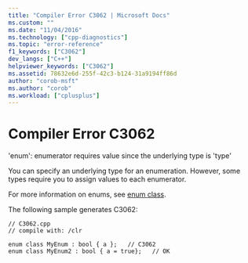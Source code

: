 ```yaml
---
title: "Compiler Error C3062 | Microsoft Docs"
ms.custom: ""
ms.date: "11/04/2016"
ms.technology: ["cpp-diagnostics"]
ms.topic: "error-reference"
f1_keywords: ["C3062"]
dev_langs: ["C++"]
helpviewer_keywords: ["C3062"]
ms.assetid: 78632e6d-255f-42c3-b124-31a9194ff86d
author: "corob-msft"
ms.author: "corob"
ms.workload: ["cplusplus"]
---
```

# Compiler Error C3062
'enum': enumerator requires value since the underlying type is 'type'  
  
 You can specify an underlying type for an enumeration. However, some types require you to assign values to each enumerator.  
  
 For more information on enums, see [enum class](../../windows/enum-class-cpp-component-extensions.md).  
  
 The following sample generates C3062:  
  
```  
// C3062.cpp  
// compile with: /clr  
  
enum class MyEnum : bool { a };   // C3062  
enum class MyEnum2 : bool { a = true};   // OK  
```